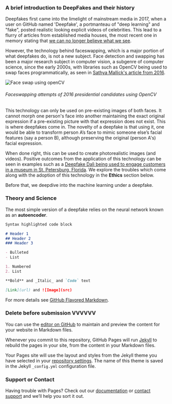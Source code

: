 ### A brief introduction to DeepFakes and their history

Deepfakes first came into the limelight of mainstream media in 2017, when a user on GitHub named 'Deepfake', a portmanteau of "deep learning" and "fake", posted realistic looking explicit videos of celebrities. This lead to a flurry of articles from established media houses, the most recent one in memory stating that [we can no longer believe what we see](https://www.nytimes.com/2019/06/10/opinion/deepfake-pelosi-video.html). 

However, the technology behind faceswapping, which is a major portion of what deepfakes do, is not a new subject. Face detection and swapping has been a major research subject in computer vision, a subgenre of computer science, since the early 2000s, with libraries such as OpenCV being used to swap faces programmatically, as seen in [Sathya Mallick's article from 2016](https://www.learnopencv.com/face-swap-using-opencv-c-python/).

![Face swap using openCV](https://www.learnopencv.com/wp-content/uploads/2016/04/presidential-candidates.jpg)

<p align="center">
<h6>Faceswapping attempts of 2016 presidential candidates using OpenCV</h6>
</p>

This technology can only be used on pre-existing images of both faces. It cannot morph one person's face into another maintaining the exact original expression if a pre-existing picture with that expression does not exist. This is where deepfakes come in. The novelty of a deepfake is that using it, one would be able to transform person A’s face to mimic someone else’s facial features (say a person B), although preserving the original (person A's) facial expression.

When done right, this can be used to create photorealistic images (and videos). Positive outcomes from the application of this technology can be seen in examples such as a [Deepfake Dalì being used to engage customers in a museum in St. Petersburg, Florida](https://www.theverge.com/2019/5/10/18540953/salvador-dali-lives-deepfake-museum). We explore the troubles which come along with the adoption of this technology in the **Ethics** section below.

Before that, we deepdive into the machine learning under a deepfake. 

### Theory and Science

The most simple version of a deepfake relies on the neural network known as an **autoencoder**.  

```markdown
Syntax highlighted code block

# Header 1
## Header 2
### Header 3

- Bulleted
- List

1. Numbered
2. List

**Bold** and _Italic_ and `Code` text

[Link](url) and ![Image](src)
```

For more details see [GitHub Flavored Markdown](https://guides.github.com/features/mastering-markdown/).

### Delete before submission VVVVVV

You can use the [editor on GitHub](https://github.com/siddhartha-s/spidermen-deepfake/edit/master/README.md) to maintain and preview the content for your website in Markdown files.

Whenever you commit to this repository, GitHub Pages will run [Jekyll](https://jekyllrb.com/) to rebuild the pages in your site, from the content in your Markdown files.

Your Pages site will use the layout and styles from the Jekyll theme you have selected in your [repository settings](https://github.com/siddhartha-s/spidermen-deepfake/settings). The name of this theme is saved in the Jekyll `_config.yml` configuration file.

### Support or Contact

Having trouble with Pages? Check out our [documentation](https://help.github.com/categories/github-pages-basics/) or [contact support](https://github.com/contact) and we’ll help you sort it out.
